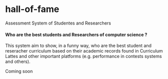 # hall-of-fame
Assessment System of Studentes and Researchers

#### Who are the best students and Researchers of computer science ?
This system aim to show, in a funny way, who are the best student and reseracher curriculum based on their academic records found in Curriculum Lattes and other important platforms (e.g. performance in contests systems and others).

Coming soon
